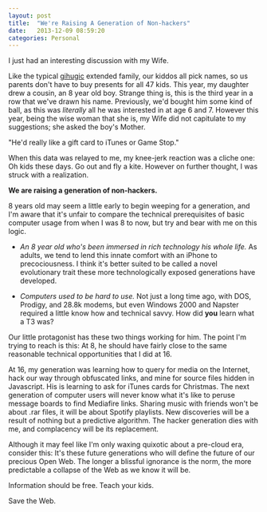 ```yaml
---
layout: post
title:  "We're Raising A Generation of Non-hackers"
date:   2013-12-09 08:59:20
categories: Personal
---
```


I just had an interesting discussion with my Wife.

Like the typical [gihugic](http://www.urbandictionary.com/define.php?term=gihugic) extended family, our kiddos all pick names, so us parents don't have to buy presents for all 47 kids.  This year, my daughter drew a cousin, an 8 year old boy.  Strange thing is, this is the third year in a row that we've drawn his name.  Previously, we'd bought him some kind of ball, as this was _literally_ all he was interested in at age 6 and 7.  However this year, being the wise woman that she is, my Wife did not capitulate to my suggestions; she asked the boy's Mother.

"He'd really like a gift card to iTunes or Game Stop."

When this data was relayed to me, my knee-jerk reaction was a cliche one: Oh kids these days.  Go out and fly a kite.  However on further thought, I was struck with a realization.

__We are raising a generation of non-hackers.__

8 years old may seem a little early to begin weeping for a generation, and I'm aware that it's unfair to compare the technical prerequisites of basic computer usage from when I was 8 to now, but try and bear with me on this logic.

* _An 8 year old who's been immersed in rich technology his whole life._  As adults, we tend to lend this innate comfort with an iPhone to precociousness. I think it's better suited to be called a novel evolutionary trait these more technologically exposed generations have developed.

* _Computers used to be hard to use._  Not just a long time ago, with DOS, Prodigy, and 28.8k modems, but even Windows 2000 and Napster required a little know how and technical savvy.  How did __you__ learn what a T3 was?

Our little protagonist has these two things working for him.  The point I'm trying to reach is this: At 8, he should have fairly close to the same reasonable technical opportunities that I did at 16.

At 16, my generation was learning how to query for media on the Internet, hack our way through obfuscated links, and mine for source files hidden in Javascript. His is learning to ask for iTunes cards for Christmas.  The next generation of computer users will never know what it's like to peruse message boards to find Mediafire links.  Sharing music with friends won't be about .rar files, it will be about Spotify playlists. New discoveries will be a result of nothing but a predictive algorithm.  The hacker generation dies with me, and complacency will be its replacement.

Although it may feel like I'm only waxing quixotic about a pre-cloud era, consider this:  It's these future generations who will define the future of our precious Open Web.  The longer a blissful ignorance is the norm, the more predictable a collapse of the Web as we know it will be.

Information should be free. Teach your kids.

Save the Web.
